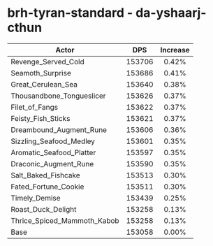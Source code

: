 # brh-tyran-standard - da-yshaarj-cthun
| Actor | DPS | Increase |
|---|:---:|:---:|
|Revenge_Served_Cold|153706|0.42%|
|Seamoth_Surprise|153686|0.41%|
|Great_Cerulean_Sea|153640|0.38%|
|Thousandbone_Tongueslicer|153626|0.37%|
|Filet_of_Fangs|153622|0.37%|
|Feisty_Fish_Sticks|153621|0.37%|
|Dreambound_Augment_Rune|153606|0.36%|
|Sizzling_Seafood_Medley|153601|0.35%|
|Aromatic_Seafood_Platter|153597|0.35%|
|Draconic_Augment_Rune|153590|0.35%|
|Salt_Baked_Fishcake|153513|0.30%|
|Fated_Fortune_Cookie|153511|0.30%|
|Timely_Demise|153439|0.25%|
|Roast_Duck_Delight|153258|0.13%|
|Thrice_Spiced_Mammoth_Kabob|153258|0.13%|
|Base|153058|0.00%|

